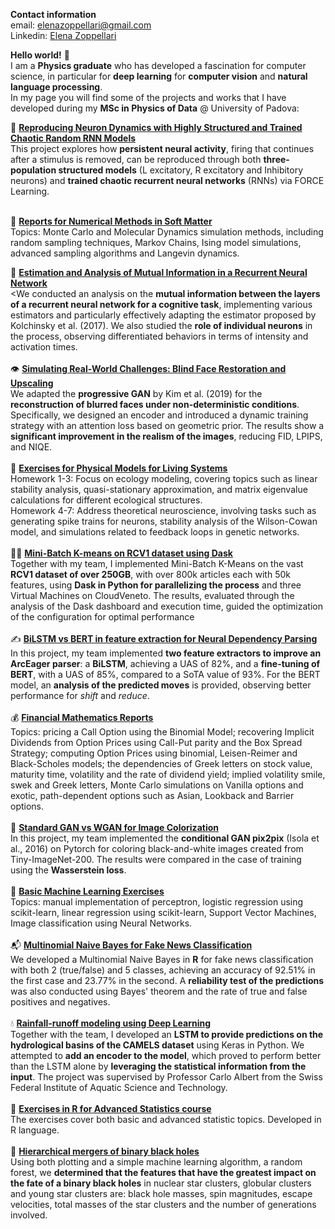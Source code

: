 **Contact information**<br>
email: elenazoppellari@gmail.com 
<br>
Linkedin: [Elena Zoppellari](https://www.linkedin.com/in/elena-zoppellari/)

**Hello world!** 🦊
<br>
I am a **Physics graduate** who has developed a fascination for computer science, in particular for **deep learning** for **computer vision** and **natural language processing**.<br>
In my page you will find some of the projects and works that I have developed during my **MSc in Physics of Data** @ University of Padova:

🧠 [**Reproducing Neuron Dynamics with Highly Structured and Trained Chaotic Random RNN Models**](https://github.com/zoppellarielena/Reproducing-Neuron-Dynamics-with-Highly-Structured-and-Trained-Chaotic-Random-RNN-Models)<br>
This project explores how **persistent neural activity**, firing that continues after a stimulus is removed, can be reproduced through both **three-population structured models** (L excitatory, R excitatory and Inhibitory neurons) and **trained chaotic recurrent neural networks** (RNNs) via FORCE Learning.  
<br>

🌈 [**Reports for Numerical Methods in Soft Matter**](https://github.com/zoppellarielena/Exercises_for_Numerical_Methods_in_Soft_Matter/tree/main)<br>
Topics: Monte Carlo and Molecular Dynamics simulation methods, including random sampling techniques, Markov Chains, Ising model simulations, advanced sampling algorithms and Langevin dynamics.

🧠 [**Estimation and Analysis of Mutual Information in a Recurrent Neural Network**](https://github.com/zoppellarielena/Estimation-and-Analysis-of-Mutual-Information-in-a-Recurrent-Neural-Network)<br>
<We conducted an analysis on the **mutual information between the layers of a recurrent neural network for a cognitive task**, implementing various estimators and particularly effectively adapting the estimator proposed by Kolchinsky et al. (2017). We also studied the **role of individual neurons** in the process, observing differentiated behaviors in terms of intensity and activation times.  
<br>
👁️ [**Simulating Real-World Challenges: Blind Face Restoration and Upscaling**](https://github.com/zoppellarielena/Blind-Face-Restoration-and-Upscaling)<br>
We adapted the **progressive GAN** by Kim et al. (2019) for the **reconstruction of blurred faces under non-deterministic conditions**. Specifically, we designed an encoder and introduced a dynamic training strategy with an attention loss based on geometric prior. The results show a **significant improvement in the realism of the images**, reducing FID, LPIPS, and NIQE.
<br>
<br>
🌴 [**Exercises for Physical Models for Living Systems**](https://github.com/zoppellarielena/Exercises-for-Physical-Models-for-Living-Systems)<br>
Homework 1-3: Focus on ecology modeling, covering topics such as linear stability analysis, quasi-stationary approximation, and matrix eigenvalue calculations for different ecological structures.
<br>Homework 4-7: Address theoretical neuroscience, involving tasks such as generating spike trains for neurons, stability analysis of the Wilson-Cowan model, and simulations related to feedback loops in genetic networks.
<br>
<br>
🏃‍♀️ [**Mini-Batch K-means on RCV1 dataset using Dask**](https://github.com/zoppellarielena/Mini-Batch-K-means-on-RCV1-dataset-using-Dask)<br>
Together with my team, I implemented Mini-Batch K-Means on the vast **RCV1 dataset of over 250GB**, with over 800k articles each with 50k features, using **Dask in Python for parallelizing the process** and three Virtual Machines on CloudVeneto. The results, evaluated through the analysis of the Dask dashboard and execution time, guided the optimization of the configuration for optimal performance
<br>
<br>
✍️ [**BiLSTM vs BERT in feature extraction for Neural Dependency Parsing**](https://github.com/zoppellarielena/BiLSTM-vs-BERT-in-feature-extraction-for-Neural-Dependency-Parsing)<br>
In this project, my team implemented **two feature extractors to improve an ArcEager parser**: a **BiLSTM**, achieving a UAS of 82%, and a **fine-tuning of BERT**, with a UAS of 85%, compared to a SoTA value of 93%. For the BERT model, an **analysis of the predicted moves** is provided, observing better performance for *shift* and *reduce*.
<br>
<br>
💰 [**Financial Mathematics Reports**](https://github.com/zoppellarielena/Reports-for-Stochastic-Methods-for-Finance)<br>
Topics: pricing a Call Option using the Binomial Model; recovering Implicit Dividends from Option Prices using Call-Put parity and the Box Spread Strategy; computing Option Prices using binomial, Leisen-Reimer and Black-Scholes models; the dependencies of Greek letters on stock value, maturity time, volatility and the rate of dividend yield; implied volatility smile, swek and Greek letters, Monte Carlo simulations on Vanilla options and exotic, path-dependent options such as Asian, Lookback and Barrier options.
<br>
<br>
🎨 [**Standard GAN vs WGAN for Image Colorization**](https://github.com/zoppellarielena/Standard-GAN-vs-WGAN-for-Image-Colorization)<br>
In this project, my team implemented the **conditional GAN pix2pix** (Isola et al., 2016) on Pytorch for coloring black-and-white images created from Tiny-ImageNet-200. The results were compared in the case of training using the **Wasserstein loss**.
<br>
<br>
🤖 [**Basic Machine Learning Exercises**](https://github.com/zoppellarielena/Exercises-for-Machine-Learning)<br>
Topics: manual implementation of perceptron, logistic regression using scikit-learn, linear regression using scikit-learn, Support Vector Machines, Image classification using Neural Networks.
<br>
<br>
📬 [**Multinomial Naive Bayes for Fake News Classification**](https://github.com/zoppellarielena/Multinomial-Naive-Bayes-for-Fake-News-Classification)<br>
We developed a Multinomial Naive Bayes in **R** for fake news classification with both 2 (true/false) and 5 classes, achieving an accuracy of 92.51% in the first case and 23.77% in the second. A **reliability test of the predictions** was also conducted using Bayes' theorem and the rate of true and false positives and negatives.
<br>
<br>
💧 [**Rainfall-runoff modeling using Deep Learning**](https://github.com/zoppellarielena/Rainfall-runoff-modeling-using-Deep-Learning)<br>
Together with the team, I developed an **LSTM to provide predictions on the hydrological basins of the CAMELS dataset** using Keras in Python. We attempted to **add an encoder to the model**, which proved to perform better than the LSTM alone by **leveraging the statistical information from the input**. The project was supervised by Professor Carlo Albert from the Swiss Federal Institute of Aquatic Science and Technology.
<br>
<br>
🧭 [**Exercises in R for Advanced Statistics course**](https://github.com/zoppellarielena/Exercises-for-Advanced-Statistics-for-Physics-Analysis)<br>
The exercises cover both basic and advanced statistic topics. Developed in R language.
<br>
<br>
🌌 [**Hierarchical mergers of binary black holes**](https://github.com/zoppellarielena/Hierarchical-Mergers-of-Binary-Black-Holes) <br>
Using both plotting and a simple machine learning algorithm, a random forest, we **determined that the features that have the greatest impact on the fate of a binary black holes** in nuclear star clusters, globular clusters and young star clusters are: black hole masses, spin magnitudes, escape velocities, total masses of the star clusters and the number of generations involved. 
<br>
<br>
